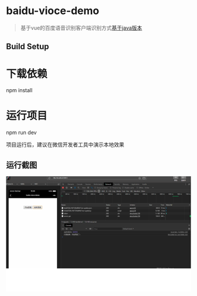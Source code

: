 # baidu-vioce-demo

>  基于vue的百度语音识别客户端识别方式[基于java版本](https://github.com/Ma-Tao007/baidu-vioceAI-VueSDK)

## Build Setup

# 下载依赖
npm install

# 运行项目
npm run dev

项目运行后，建议在微信开发者工具中演示本地效果

## 运行截图
![image](https://github.com/Ma-Tao007/baidu-vioceAI-VueSDK/blob/master/src/assets/runimage/run.png)
